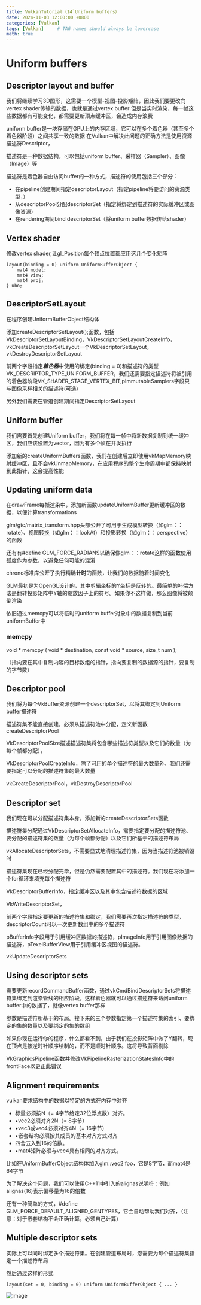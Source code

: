 ```yaml
---
title: VulkanTutorial（14`Uniform buffers）
date: 2024-11-03 12:00:00 +0800
categories: [Vulkan]
tags: [Vulkan]     # TAG names should always be lowercase
math: true
---
```

# Uniform buffers

## Descriptor layout and buffer

我们将继续学习3D图形，这需要一个模型-视图-投影矩阵，因此我们要更改向vertex shader传输的数据，也就是通过vertex buffer
但是当实时渲染，每一帧这些数据都有可能变化，都需要更新顶点缓冲区，会造成内存浪费

uniform buffer是一块存储在GPU上的内存区域，它可以在多个着色器（甚至多个着色器阶段）之间共享一致的数据
在Vulkan中解决此问题的正确方法是使用资源描述符Descriptor，

描述符是一种数据结构，可以包括uniform buffer、采样器（Sampler）、图像（Image）等

描述符是着色器自由访问buffer的一种方式，描述符的使用包括三个部分：

* 在pipeline创建期间指定descriptorLayout（指定pipeline将要访问的资源类型，）
* 从descriptorPool分配descriptorSet（指定将绑定到描述符的实际缓冲区或图像资源）
* 在rendering期间bind descriptorSet（将uniform buffer数据传给shader）

## Vertex shader

修改vertex shader,让gl_Position每个顶点位置都应用这几个变化矩阵

```
layout(binding = 0) uniform UniformBufferObject {
    mat4 model;
    mat4 view;
    mat4 proj;
} ubo;
```

## DescriptorSetLayout

在程序创建UniformBufferObject结构体

添加createDescriptorSetLayout();函数，包括VkDescriptorSetLayoutBinding，VkDescriptorSetLayoutCreateInfo，vkCreateDescriptorSetLayout一个VkDescriptorSetLayout，vkDestroyDescriptorSetLayout

前两个字段指定***着色器***中使用的绑定(binding = 0)和描述符的类型VK_DESCRIPTOR_TYPE_UNIFORM_BUFFER，我们还需要指定描述符将被引用的着色器阶段VK_SHADER_STAGE_VERTEX_BIT,pImmutableSamplers字段只与图像采样相关的描述符(可选)

另外我们需要在管道创建期间指定DescriptorSetLayout

## Uniform buffer

我们需要首先创建Uniform buffer，我们将在每一帧中将新数据复制到统一缓冲区，我们应该设置为vector，因为有多个帧在并发执行

添加新的createUniformBuffers函数，我们在创建后立即使用vkMapMemory映射缓冲区，且不会vkUnmapMemory，在应用程序的整个生命周期中都保持映射到此指针，这会提高性能

## Updating uniform data

在drawFrame每帧渲染中，添加新函数updateUniformBuffer更新缓冲区的数据，以便计算transformations

glm/gtc/matrix_transform.hpp头部公开了可用于生成模型转换（如glm：：rotate）、视图转换（如glm：：lookAt）和投影转换（如glm：：perspective）的函数

还有有#define GLM_FORCE_RADIANS以确保像glm：：rotate这样的函数使用弧度作为参数，以避免任何可能的混淆

chrono标准库公开了执行精确**计时**的函数，让我们的数据随着时间变化

GLM最初是为OpenGL设计的，其中剪辑坐标的Y坐标是反转的。最简单的补偿方法是翻转投影矩阵中Y轴的缩放因子上的符号。如果你不这样做，那么图像将被颠倒渲染

依旧通过memcpy可以将临时的uniform buffer对象中的数据复制到当前uniformBuffer中

### memcpy

void * memcpy ( void * destination, const void * source, size_t num );

（指向要在其中复制内容的目标数组的指针，指向要复制的数据源的指针，要复制的字节数）

## Descriptor pool

我们将为每个VkBuffer资源创建一个descriptorSet，以将其绑定到Uniform buffer描述符

描述符集不能直接创建，必须从描述符池中分配，定义新函数createDescriptorPool

VkDescriptorPoolSize描述描述符集将包含哪些描述符类型以及它们的数量（为每个帧都分配），

VkDescriptorPoolCreateInfo，除了可用的单个描述符的最大数量外，我们还需要指定可以分配的描述符集的最大数量

vkCreateDescriptorPool，vkDestroyDescriptorPool

## Descriptor set

我们现在可以分配描述符集本身，添加新的createDescriptorSets函数

描述符集分配通过VkDescriptorSetAllocateInfo，需要指定要分配的描述符池、要分配的描述符集的数量（为每个帧都分配）以及它们所基于的描述符布局

vkAllocateDescriptorSets，不需要显式地清理描述符集，因为当描述符池被销毁时

描述符集现在已经分配完毕，但是仍然需要配置其中的描述符。我们现在将添加一个for循环来填充每个描述符

VkDescriptorBufferInfo，指定缓冲区以及其中包含描述符数据的区域

VkWriteDescriptorSet，

前两个字段指定要更新的描述符集和绑定，我们需要再次指定描述符的类型，descriptorCount可以一次更新数组中的多个描述符

pBufferInfo字段用于引用缓冲区数据的描述符，pImageInfo用于引用图像数据的描述符，pTexelBufferView用于引用缓冲区视图的描述符。

vkUpdateDescriptorSets

## Using descriptor sets

需要更新recordCommandBuffer函数，通过vkCmdBindDescriptorSets将描述符集绑定到渲染管线的相应阶段，这样着色器就可以通过描述符来访问uniform buffer中的数据了，就像vertex buffer那样

参数是描述符所基于的布局。接下来的三个参数指定第一个描述符集的索引、要绑定的集的数量以及要绑定的集的数组

如果你现在运行你的程序，什么都看不到，由于我们在投影矩阵中做了Y翻转，现在顶点是按逆时针顺序绘制的，而不是顺时针顺序。这将导致背面剔除

VkGraphicsPipeline函数并修改VkPipelineRasterizationStatesInfo中的frontFace以更正此错误

## Alignment requirements

vulkan要求结构中的数据以特定的方式在内存中对齐

* 标量必须按N（= 4字节给定32位浮点数）对齐。
* •vec2必须对齐2N（= 8字节）
* •vec3或vec4必须对齐4N（= 16字节）
* •嵌套结构必须按其成员的基本对齐方式对齐
* 四舍五入到16的倍数。
* •mat4矩阵必须与vec4具有相同的对齐方式。

比如在UniformBufferObject结构体加入glm::vec2 foo，它是8字节，而mat4是64字节

为了解决这个问题，我们可以使用C++11中引入的alignas说明符：例如alignas(16)表示偏移量为16的倍数

还有一种简单的方式，#define GLM_FORCE_DEFAULT_ALIGNED_GENTYPES，它会自动帮助我们对齐，（注意：对于嵌套结构不会正确计算，必须自己计算）

## Multiple descriptor sets

实际上可以同时绑定多个描述符集。在创建管道布局时，您需要为每个描述符集指定一个描述符布局

然后通过这样的形式

`layout(set = 0, binding = 0) uniform UniformBufferObject { ... }`

![image](/assets/img/blog/vulkan/gif.gif)
